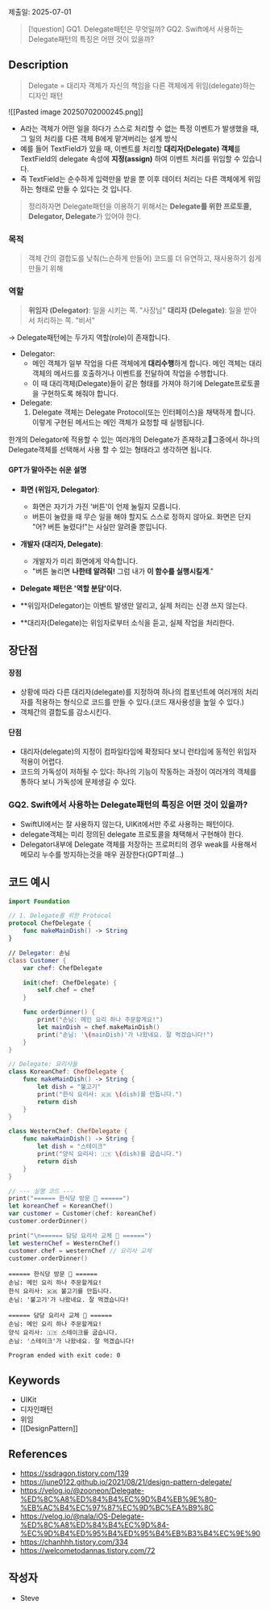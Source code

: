 제출일: 2025-07-01

>[!question]
>GQ1. Delegate패턴은 무엇일까?
>GQ2. Swift에서 사용하는 Delegate패턴의 특징은 어떤 것이 있을까?
## Description
> Delegate = 대리자
> 객체가 자신의 책임을 다른 객체에게 위임(delegate)하는 디자인 패턴

![[Pasted image 20250702000245.png]]
- A라는 객체가 어떤 일을 하다가 스스로 처리할 수 없는 특정 이벤트가 발생했을 때, 그 일의 처리를 다른 객체 B에게 맡겨버리는 설계 방식
- 예를 들어 TextField가 있을 때, 이벤트를 처리할 **대리자(Delegate) 객체**를 
  TextField의 delegate 속성에 **지정(assign)** 하여 이벤트 처리를 위임할 수 있습니다.
- 즉 TextField는 순수하게 입력만을 받을 뿐 이후 데이터 처리는 다른 객체에게 위임하는 형태로 만들 수 있다는 것 입니다.

> 정리하자면 Delegate패턴을 이용하기 위해서는 **Delegate를 위한 프로토콜, Delegator, Delegate**가 있어야 한다.

### 목적
> 객체 간의 결합도를 낮춰(느슨하게 만들어) 코드를 더 유연하고, 재사용하기 쉽게 만들기 위해

### 역할
> **위임자 (Delegator)**: 일을 시키는 쪽. "사장님"
> **대리자 (Delegate)**: 일을 받아서 처리하는 쪽. "비서"

-> Delegate패턴에는 두가지 역할(role)이 존재합니다.

- Delegator: 
	-  메인 객체가 일부 작업을 다른 객체에게 **대리수행**하게 합니다.
	   메인 객체는 대리 객체의 메서드를 호출하거나 이벤트를 전달하여 작업을 수행합니다.
	- 이 때 대리객체(Delegate)들이 같은 형태를 가져야 하기에 Delegate프로토콜을 구현하도록 해줘야 합니다.
- Delegate: 
	1. Delegate 객체는 Delegate Protocol(또는 인터페이스)을 채택하게 합니다.
	   이렇게 구현된 메서드는 메인 객체가 요청할 때 실행됩니다.

한개의 Delegator에 적용할 수 있는 여러개의 Delegate가 존재하고그중에서 하나의 Delegate객체를  선택해서 사용 할 수 있는 형태라고 생각하면 됩니다.

#### GPT가 말아주는 쉬운 설명
- **화면 (위임자, Delegator)**: 
	- 화면은 자기가 가진 '버튼'이 언제 눌릴지 모릅니다. 
	- 버튼이 눌렸을 때 무슨 일을 해야 할지도 스스로 정하지 않아요. 화면은 단지 "어? 버튼 눌렸다!"는 사실만 알려줄 뿐입니다.
- **개발자 (대리자, Delegate)**: 
	- 개발자가 미리 화면에게 약속합니다. 
	- "버튼 눌리면 **나한테 알려줘!** 그럼 내가 **이 함수를 실행시킬게**."
	
- **Delegate 패턴은 '역할 분담'이다.**
- **위임자(Delegator)는 이벤트 발생만 알리고, 실제 처리는 신경 쓰지 않는다.
- **대리자(Delegate)는 위임자로부터 소식을 듣고, 실제 작업을 처리한다.

## 장단점
#### 장점
- 상황에 따라 다른 대리자(delegate)를 지정하여 하나의 컴포넌트에 여러개의 처리자를 적용하는 형식으로 코드를 만들 수 있다.(코드 재사용성을 높일 수 있다.)
- 객체간의 결합도를 감소시킨다.

#### 단점
- 대리자(delegate)의 지정이 컴파일타임에 확정되다 보니 런타임에 동적인 위임자 적용이 어렵다.
- 코드의 가독성이 저하될 수 있다: 하나의 기능이 작동하는 과정이 여러개의 객체를 통하다 보니 가독성에 문제생길 수 있다.

### GQ2. Swift에서 사용하는 Delegate패턴의 특징은 어떤 것이 있을까?
- SwiftUI에서는 잘 사용하지 않는다, UIKit에서만 주로 사용하는 패턴이다.
- delegate객체는 미리 정의된 delegate 프로토콜을 채택해서 구현해야 한다.
- Delegator내부에 Delegate 객체를 저장하는 프로퍼티의 경우 weak를 사용해서 메모리 누수를 방지하는것을 매우 권장한다(GPT피셜...)

## 코드 예시
~~~ swift
import Foundation

// 1. Delegate를 위한 Protocol
protocol ChefDelegate {
    func makeMainDish() -> String
}

// Delegator: 손님
class Customer {
    var chef: ChefDelegate

    init(chef: ChefDelegate) {
        self.chef = chef
    }

    func orderDinner() {
        print("손님: 메인 요리 하나 주문할게요!")
        let mainDish = chef.makeMainDish()
        print("손님: '\(mainDish)'가 나왔네요. 잘 먹겠습니다!")
    }
}

// Delegate: 요리사들
class KoreanChef: ChefDelegate {
    func makeMainDish() -> String {
        let dish = "불고기"
        print("한식 요리사: 🇰🇷 \(dish)를 만듭니다.")
        return dish
    }
}

class WesternChef: ChefDelegate {
    func makeMainDish() -> String {
        let dish = "스테이크"
        print("양식 요리사: 🇮🇹 \(dish)를 굽습니다.")
        return dish
    }
}

// --- 실행 코드 ---
print("====== 한식당 방문 🍚 ======")
let koreanChef = KoreanChef()
var customer = Customer(chef: koreanChef)
customer.orderDinner()

print("\n====== 담당 요리사 교체 🍝 ======")
let westernChef = WesternChef()
customer.chef = westernChef // 요리사 교체
customer.orderDinner()
~~~

~~~
====== 한식당 방문 🍚 ======
손님: 메인 요리 하나 주문할게요!
한식 요리사: 🇰🇷 불고기를 만듭니다.
손님: '불고기'가 나왔네요. 잘 먹겠습니다!  

====== 담당 요리사 교체 🍝 ======
손님: 메인 요리 하나 주문할게요!
양식 요리사: 🇮🇹 스테이크를 굽습니다.
손님: '스테이크'가 나왔네요. 잘 먹겠습니다!

Program ended with exit code: 0
~~~

## Keywords
- UIKit
- 디자인패턴
- 위임
- [[DesignPattern]]



## References
- https://ssdragon.tistory.com/139
- https://june0122.github.io/2021/08/21/design-pattern-delegate/
- https://velog.io/@zooneon/Delegate-%ED%8C%A8%ED%84%B4%EC%9D%B4%EB%9E%80-%EB%AC%B4%EC%97%87%EC%9D%BC%EA%B9%8C
- https://velog.io/@nala/iOS-Delegate-%ED%8C%A8%ED%84%B4%EC%9D%84-%EC%9D%B4%ED%95%B4%ED%95%B4%EB%B3%B4%EC%9E%90
- https://chanhhh.tistory.com/334
- https://welcometodannas.tistory.com/72




## 작성자
- Steve

